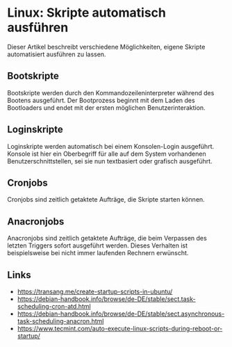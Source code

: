 # Linux: Skripte automatisch ausführen

Dieser Artikel beschreibt verschiedene Möglichkeiten,
eigene Skripte automatisiert ausführen zu lassen.

## Bootskripte

Bootskripte werden durch den Kommandozeileninterpreter während des Bootens ausgeführt.
Der Bootprozess beginnt mit dem Laden des Bootloaders und endet mit der ersten möglichen Benutzerinteraktion.

## Loginskripte

Loginskripte werden automatisch bei einem Konsolen-Login ausgeführt.
Konsole ist hier ein Oberbegriff für alle auf dem System vorhandenen Benutzerschnittstellen,
sei sie nun textbasiert oder grafisch ausgeführt.

## Cronjobs

Cronjobs sind zeitlich getaktete Aufträge,
die Skripte starten können.

## Anacronjobs

Anacronjobs sind zeitlich getaktete Aufträge,
die beim Verpassen des letzten Triggers sofort ausgeführt werden.
Dieses Verhalten ist beispielsweise bei nicht immer laufenden Rechnern erwünscht.

## Links

* https://transang.me/create-startup-scripts-in-ubuntu/
* https://debian-handbook.info/browse/de-DE/stable/sect.task-scheduling-cron-atd.html
* https://debian-handbook.info/browse/de-DE/stable/sect.asynchronous-task-scheduling-anacron.html
* https://www.tecmint.com/auto-execute-linux-scripts-during-reboot-or-startup/
